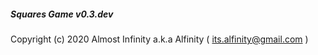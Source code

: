 ##### Squares Game v0.3.dev
Copyright (c) 2020 Almost Infinity a.k.a Alfinity ( its.alfinity@gmail.com )